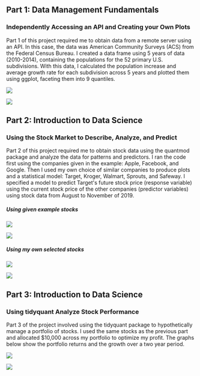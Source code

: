 ## Part 1: Data Management Fundamentals
### Independently Accessing an API and Creating your Own Plots

Part 1 of this project required me to obtain data from a remote server using an API. In this case, the data was American Community Surveys (ACS) from the Federal Census Bureau. I created a data frame using 5 years of data (2010-2014), containing the populations for the 52 primary U.S. subdivisions. With this data, I calculated the population increase and average growth rate for each subdivision across 5 years and plotted them using ggplot, faceting them into 9 quantiles. 

![](P2Pt1Plot1.png)

![](P2Pt1Plot2.png)

## Part 2: Introduction to Data Science
### Using the Stock Market to Describe, Analyze, and Predict

Part 2 of this project required me to obtain stock data using the quantmod package and analyze the data for patterns and predictors. I ran the code first using the companies given in the example: Apple, Facebook, and Google. Then I used my own choice of similar companies to produce plots and a statistical model: Target, Kroger, Walmart, Sprouts, and Safeway. I specified a model to predict Target's future stock price (response variable) using the current stock price of the other companies (predictor variables) using stock data from August to November of 2019. 

##### Using given example stocks
![](P2Pt2Plot2.png)

![](P2Pt2SS.png)

##### Using my own selected stocks
![](P2Pt2myPlot.png)

![](P2Pt2mySS.png)

## Part 3: Introduction to Data Science
### Using tidyquant Analyze Stock Performance

Part 3 of the project involved using the tidyquant package to hypothetically manage a portfolio of stocks. I used the same stocks as the previous part and allocated $10,000 across my portfolio to optimize my profit. The graphs below show the portfolio returns and the growth over a two year period.

![](P2Pt3Plot1)

![](P2Pt3Plot2)
